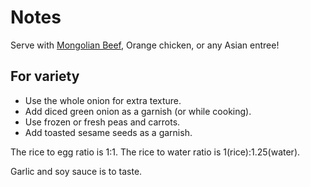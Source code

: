 # Notes

Serve with [Mongolian Beef](/#/recipes/instant-pot-mongolian-beef), Orange chicken, or any Asian entree!

## For variety
- Use the whole onion for extra texture.
- Add diced green onion as a garnish (or while cooking).
- Use frozen or fresh peas and carrots.
- Add toasted sesame seeds as a garnish.

The rice to egg ratio is 1:1. The rice to water ratio is 1(rice):1.25(water).

Garlic and soy sauce is to taste.